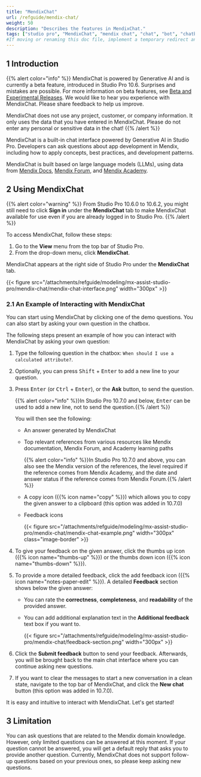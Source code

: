 ```yaml
---
title: "MendixChat"
url: /refguide/mendix-chat/
weight: 50
description: "Describes the features in MendixChat."
tags: ["studio pro", "MendixChat", "mendix chat", "chat", "bot", "chatbot"]
#If moving or renaming this doc file, implement a temporary redirect and let the respective team know they should update the URL in the product. See Mapping to Products for more details.
---
```


## 1 Introduction 

{{% alert color="info" %}}
MendixChat is powered by Generative AI and is currently a beta feature, introduced in Studio Pro 10.6. Surprises and mistakes are possible. For more information on beta features, see [Beta and Experimental Releases](/releasenotes/beta-features/). We would like to hear you experience with MendixChat. Please share feedback to help us improve.

MendixChat does not use any project, customer, or company information. It only uses the data that you have entered in MendixChat. Please do not enter any personal or sensitive data in the chat!
{{% /alert %}}

MendixChat is a built-in chat interface powered by Generative AI in Studio Pro. Developers can ask questions about app development in Mendix, including how to apply concepts, best practices, and development patterns. 

MendixChat is built based on large language models (LLMs), using data from [Mendix Docs](https://docs.mendix.com/), [Mendix Forum](https://forum.mendix.com/index3.html#/community), and [Mendix Academy](https://academy.mendix.com/link/home). 

## 2 Using MendixChat

{{% alert color="warning" %}}
From Studio Pro 10.6.0 to 10.6.2, you might still need to click **Sign in** under the **MendixChat** tab to make MendixChat available for use even if you are already logged in to Studio Pro.
{{% /alert %}}

To access MendixChat, follow these steps:

1. Go to the **View** menu from the top bar of Studio Pro. 
2. From the drop-down menu, click **MendixChat**. 

MendixChat appears at the right side of Studio Pro under the **MendixChat** tab.

{{< figure src="/attachments/refguide/modeling/mx-assist-studio-pro/mendix-chat/mendix-chat-interface.png" width="300px" >}}

### 2.1 An Example of Interacting with MendixChat

You can start using MendixChat by clicking one of the demo questions. You can also start by asking your own question in the chatbox. 

The following steps present an example of how you can interact with MendixChat by asking your own question:

1. Type the following question in the chatbox: `When should I use a calculated attribute?`.

2. Optionally, you can press <kbd>Shift</kbd> + <kbd>Enter</kbd> to add a new line to your question.  

3. Press <kbd>Enter</kbd> (or <kbd>Ctrl</kbd> + <kbd>Enter</kbd>), or the **Ask** button, to send the question.

    {{% alert color="info" %}}In Studio Pro 10.7.0 and below, <kbd>Enter</kbd> can be used to add a new line, not to send the question.{{% /alert %}}
    
    You will then see the following:
    * An answer generated by MendixChat
    * Top relevant references from various resources like Mendix documentation, Mendix Forum, and Academy learning paths

        {{% alert color="info" %}}In Studio Pro 10.7.0 and above, you can also see the Mendix version of the references, the level required if the reference comes from Mendix Academy, and the date and answer status if the reference comes from Mendix Forum.{{% /alert %}}

    * A copy icon ({{% icon name="copy" %}}) which allows you to copy the given answer to a clipboard (this option was added in 10.7.0)
    * Feedback icons

        {{< figure src="/attachments/refguide/modeling/mx-assist-studio-pro/mendix-chat/mendix-chat-example.png" width="300px" class="image-border" >}}

4. To give your feedback on the given answer, click the thumbs up icon ({{% icon name="thumbs-up" %}}) or the thumbs down icon ({{% icon name="thumbs-down" %}}). 

5. To provide a more detailed feedback, click the add feedback icon ({{% icon name="notes-paper-edit" %}}). A detailed **Feedback** section shows below the given answer:

    * You can rate the **correctness**, **completeness**, and **readability** of the provided answer.
    * You can add additional explanation text in the **Additional feedback** text box if you want to. 

        {{< figure src="/attachments/refguide/modeling/mx-assist-studio-pro/mendix-chat/feedback-section.png" width="300px" >}} 

6. Click the **Submit feedback** button to send your feedback. Afterwards, you will be brought back to the main chat interface where you can continue asking new questions.

7. If you want to clear the messages to start a new conversation in a clean state, navigate to the top bar of MendixChat, and click the **New chat** button (this option was added in 10.7.0).

It is easy and intuitive to interact with MendixChat. Let's get started!

## 3 Limitation

You can ask questions that are related to the Mendix domain knowledge. However, only limited questions can be answered at this moment. If your question cannot be answered, you will get a default reply that asks you to provide another question. Currently, MendixChat does not support follow-up questions based on your previous ones, so please keep asking new questions.
 

